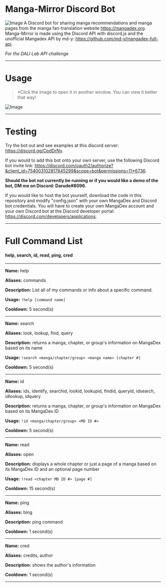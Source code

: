 # Manga-Mirror Discord Bot
![Image](https://i.imgur.com/WNxuGEo.png)
A Discord bot for sharing manga recommendations and manga pages from the manga fan-translation website https://mangadex.org. Manga-Mirror is made using the Discord API with discord.js and the unofficial Mangadex API by md-y: https://github.com/md-y/mangadex-full-api.

*For the DALI Lab API challenge*

------------
# Usage
>*Click the image to open it in another window. You can view it better that way!

![Image](https://i.imgur.com/vZtmnYl.png)



------------
# Testing
Try the bot out and see examples at this discord server: https://discord.gg/CpdDrNy.

If you would to add this bot onto your own server, use the following Discord bot invite link: https://discord.com/oauth2/authorize?&client_id=754003102817845299&scope=bot&permissions=11*6736.

**Should the bot not currently be running or if you would like a demo of the bot, DM me on Discord: Darude#8096.**

If you would like to host the bot yourself, download the code in this repository and modify "config.json" with your own MangaDex and Discord bot credentials. You will have to create your own MangaDex account and your own Discord bot at the Discord developer portal: https://discord.com/developers/applications.

------------
# Full Command List

#### help, search, id, read, ping, cred

------------
**Name:** help

**Aliases:** commands

**Description:** List all of my commands or info about a specific command.

**Usage:** `!help [command name]`

**Cooldown:** 5 second(s)

------------
**Name:** search

**Aliases:** look, lookup, find, query

**Description:** returns a manga, chapter, or group's information on MangaDex based on its name

**Usage:** `!search <manga/chapter/group> <manga name> [chapter #]`

**Cooldown:** 5 second(s)

------------
**Name:** id

**Aliases:** ids, identify, searchid, lookid, lookupid, findid, queryid, idsearch, idlookup, idquery

**Description:** returns a manga, chapter, or group's information on MangaDex based on its MangaDex ID

**Usage:** `!id <manga/chapter/group> <MD ID #>`

**Cooldown:** 5 second(s)

------------
**Name:** read

**Aliases:** open

**Description:** displays a whole chapter or just a page of a manga based on its MangaDex ID and an optional page number

**Usage:** `!read <chapter MD ID #> [page #]`

**Cooldown:** 15 second(s)

------------
**Name:** ping

**Aliases:** bing

**Description:** ping command

**Cooldown:** 1 second(s)

------------
**Name:** cred

**Aliases:** credits, author

**Description:** shows the author's information

**Cooldown:** 1 second(s)

------------
